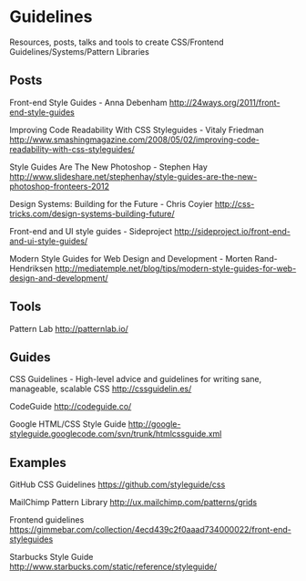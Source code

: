# Guidelines

Resources, posts, talks and tools to create CSS/Frontend Guidelines/Systems/Pattern Libraries


## Posts

Front-end Style Guides - Anna Debenham
http://24ways.org/2011/front-end-style-guides

Improving Code Readability With CSS Styleguides - Vitaly Friedman
http://www.smashingmagazine.com/2008/05/02/improving-code-readability-with-css-styleguides/

Style Guides Are The New Photoshop - Stephen Hay
http://www.slideshare.net/stephenhay/style-guides-are-the-new-photoshop-fronteers-2012

Design Systems: Building for the Future - Chris Coyier
http://css-tricks.com/design-systems-building-future/

Front-end and UI style guides - Sideproject
http://sideproject.io/front-end-and-ui-style-guides/

Modern Style Guides for Web Design and Development - Morten Rand-Hendriksen
http://mediatemple.net/blog/tips/modern-style-guides-for-web-design-and-development/

## Tools

Pattern Lab
http://patternlab.io/

## Guides

CSS Guidelines - High-level advice and guidelines for writing sane, manageable, scalable CSS
http://cssguidelin.es/

CodeGuide
http://codeguide.co/

Google HTML/CSS Style Guide
http://google-styleguide.googlecode.com/svn/trunk/htmlcssguide.xml


## Examples

GitHub CSS Guidelines
https://github.com/styleguide/css

MailChimp Pattern Library
http://ux.mailchimp.com/patterns/grids

Frontend guidelines
https://gimmebar.com/collection/4ecd439c2f0aaad734000022/front-end-styleguides

Starbucks Style Guide
http://www.starbucks.com/static/reference/styleguide/
